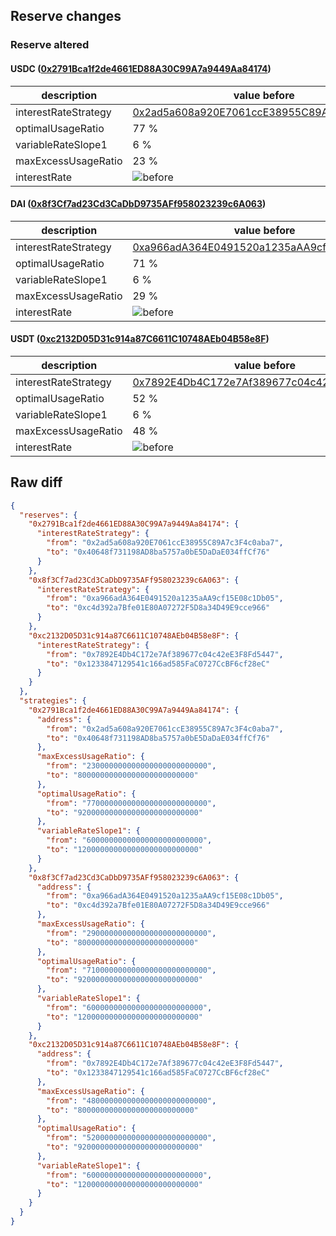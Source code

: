 ## Reserve changes

### Reserve altered

#### USDC ([0x2791Bca1f2de4661ED88A30C99A7a9449Aa84174](https://polygonscan.com/address/0x2791Bca1f2de4661ED88A30C99A7a9449Aa84174))

| description | value before | value after |
| --- | --- | --- |
| interestRateStrategy | [0x2ad5a608a920E7061ccE38955C89A7c3F4c0aba7](https://polygonscan.com/address/0x2ad5a608a920E7061ccE38955C89A7c3F4c0aba7) | [0x40648f731198AD8ba5757a0bE5DaDaE034ffCf76](https://polygonscan.com/address/0x40648f731198AD8ba5757a0bE5DaDaE034ffCf76) |
| optimalUsageRatio | 77 % | 92 % |
| variableRateSlope1 | 6 % | 12 % |
| maxExcessUsageRatio | 23 % | 8 % |
| interestRate | ![before](/.assets/9fdcab76edd6660f763ee400838c013faa920e39.svg) | ![after](/.assets/b262ffb8e1738773ae155739d430077a79451a55.svg) |

#### DAI ([0x8f3Cf7ad23Cd3CaDbD9735AFf958023239c6A063](https://polygonscan.com/address/0x8f3Cf7ad23Cd3CaDbD9735AFf958023239c6A063))

| description | value before | value after |
| --- | --- | --- |
| interestRateStrategy | [0xa966adA364E0491520a1235aAA9cf15E08c1Db05](https://polygonscan.com/address/0xa966adA364E0491520a1235aAA9cf15E08c1Db05) | [0xc4d392a7Bfe01E80A07272F5D8a34D49E9cce966](https://polygonscan.com/address/0xc4d392a7Bfe01E80A07272F5D8a34D49E9cce966) |
| optimalUsageRatio | 71 % | 92 % |
| variableRateSlope1 | 6 % | 12 % |
| maxExcessUsageRatio | 29 % | 8 % |
| interestRate | ![before](/.assets/b8393c809f8dfba89d4623793fa1650416ce5b8b.svg) | ![after](/.assets/2b34895d95baff287d2b0c64761d38faae833777.svg) |

#### USDT ([0xc2132D05D31c914a87C6611C10748AEb04B58e8F](https://polygonscan.com/address/0xc2132D05D31c914a87C6611C10748AEb04B58e8F))

| description | value before | value after |
| --- | --- | --- |
| interestRateStrategy | [0x7892E4Db4C172e7Af389677c04c42eE3F8Fd5447](https://polygonscan.com/address/0x7892E4Db4C172e7Af389677c04c42eE3F8Fd5447) | [0x1233847129541c166ad585FaC0727CcBF6cf28eC](https://polygonscan.com/address/0x1233847129541c166ad585FaC0727CcBF6cf28eC) |
| optimalUsageRatio | 52 % | 92 % |
| variableRateSlope1 | 6 % | 12 % |
| maxExcessUsageRatio | 48 % | 8 % |
| interestRate | ![before](/.assets/7b1a62c7a431a1f0b3ef48d0c3eb32be510352d0.svg) | ![after](/.assets/7298d269e8a08139605b2434246d84d4bb597ec1.svg) |

## Raw diff

```json
{
  "reserves": {
    "0x2791Bca1f2de4661ED88A30C99A7a9449Aa84174": {
      "interestRateStrategy": {
        "from": "0x2ad5a608a920E7061ccE38955C89A7c3F4c0aba7",
        "to": "0x40648f731198AD8ba5757a0bE5DaDaE034ffCf76"
      }
    },
    "0x8f3Cf7ad23Cd3CaDbD9735AFf958023239c6A063": {
      "interestRateStrategy": {
        "from": "0xa966adA364E0491520a1235aAA9cf15E08c1Db05",
        "to": "0xc4d392a7Bfe01E80A07272F5D8a34D49E9cce966"
      }
    },
    "0xc2132D05D31c914a87C6611C10748AEb04B58e8F": {
      "interestRateStrategy": {
        "from": "0x7892E4Db4C172e7Af389677c04c42eE3F8Fd5447",
        "to": "0x1233847129541c166ad585FaC0727CcBF6cf28eC"
      }
    }
  },
  "strategies": {
    "0x2791Bca1f2de4661ED88A30C99A7a9449Aa84174": {
      "address": {
        "from": "0x2ad5a608a920E7061ccE38955C89A7c3F4c0aba7",
        "to": "0x40648f731198AD8ba5757a0bE5DaDaE034ffCf76"
      },
      "maxExcessUsageRatio": {
        "from": "230000000000000000000000000",
        "to": "80000000000000000000000000"
      },
      "optimalUsageRatio": {
        "from": "770000000000000000000000000",
        "to": "920000000000000000000000000"
      },
      "variableRateSlope1": {
        "from": "60000000000000000000000000",
        "to": "120000000000000000000000000"
      }
    },
    "0x8f3Cf7ad23Cd3CaDbD9735AFf958023239c6A063": {
      "address": {
        "from": "0xa966adA364E0491520a1235aAA9cf15E08c1Db05",
        "to": "0xc4d392a7Bfe01E80A07272F5D8a34D49E9cce966"
      },
      "maxExcessUsageRatio": {
        "from": "290000000000000000000000000",
        "to": "80000000000000000000000000"
      },
      "optimalUsageRatio": {
        "from": "710000000000000000000000000",
        "to": "920000000000000000000000000"
      },
      "variableRateSlope1": {
        "from": "60000000000000000000000000",
        "to": "120000000000000000000000000"
      }
    },
    "0xc2132D05D31c914a87C6611C10748AEb04B58e8F": {
      "address": {
        "from": "0x7892E4Db4C172e7Af389677c04c42eE3F8Fd5447",
        "to": "0x1233847129541c166ad585FaC0727CcBF6cf28eC"
      },
      "maxExcessUsageRatio": {
        "from": "480000000000000000000000000",
        "to": "80000000000000000000000000"
      },
      "optimalUsageRatio": {
        "from": "520000000000000000000000000",
        "to": "920000000000000000000000000"
      },
      "variableRateSlope1": {
        "from": "60000000000000000000000000",
        "to": "120000000000000000000000000"
      }
    }
  }
}
```